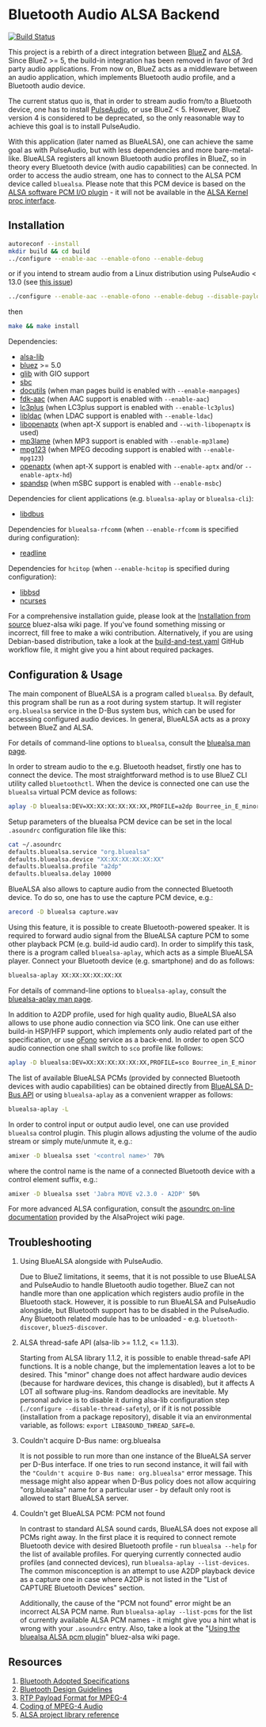 # Bluetooth Audio ALSA Backend

[![Build Status](https://github.com/Arkq/bluez-alsa/actions/workflows/build-and-test.yaml/badge.svg)](https://github.com/Arkq/bluez-alsa/actions/workflows/build-and-test.yaml)

This project is a rebirth of a direct integration between [BlueZ](http://www.bluez.org/) and
[ALSA](https://www.alsa-project.org/). Since BlueZ >= 5, the build-in integration has been removed
in favor of 3rd party audio applications. From now on, BlueZ acts as a middleware between an
audio application, which implements Bluetooth audio profile, and a Bluetooth audio device.

The current status quo is, that in order to stream audio from/to a Bluetooth device, one has to
install [PulseAudio](https://www.freedesktop.org/wiki/Software/PulseAudio), or use BlueZ < 5.
However, BlueZ version 4 is considered to be deprecated, so the only reasonable way to achieve
this goal is to install PulseAudio.

With this application (later named as BlueALSA), one can achieve the same goal as with PulseAudio,
but with less dependencies and more bare-metal-like. BlueALSA registers all known Bluetooth audio
profiles in BlueZ, so in theory every Bluetooth device (with audio capabilities) can be connected.
In order to access the audio stream, one has to connect to the ALSA PCM device called `bluealsa`.
Please note that this PCM device is based on the [ALSA software PCM I/O
plugin](https://www.alsa-project.org/alsa-doc/alsa-lib/pcm_external_plugins.html) - it will not be
available in the [ALSA Kernel proc
interface](https://www.kernel.org/doc/html/latest/sound/designs/procfile.html).

## Installation

```sh
autoreconf --install
mkdir build && cd build
../configure --enable-aac --enable-ofono --enable-debug
```

or if you intend to stream audio from a Linux distribution using PulseAudio < 13.0 (see [this
issue](https://github.com/Arkq/bluez-alsa/issues/13))

```sh
../configure --enable-aac --enable-ofono --enable-debug --disable-payloadcheck
```

then

```sh
make && make install
```

Dependencies:

- [alsa-lib](https://www.alsa-project.org/)
- [bluez](http://www.bluez.org/) >= 5.0
- [glib](https://wiki.gnome.org/Projects/GLib) with GIO support
- [sbc](https://git.kernel.org/cgit/bluetooth/sbc.git)
- [docutils](https://docutils.sourceforge.io) (when man pages build is enabled with
  `--enable-manpages`)
- [fdk-aac](https://github.com/mstorsjo/fdk-aac) (when AAC support is enabled with `--enable-aac`)
- [lc3plus](https://www.iis.fraunhofer.de/en/ff/amm/communication/lc3.html) (when LC3plus support
  is enabled with `--enable-lc3plus`)
- [libldac](https://github.com/EHfive/ldacBT) (when LDAC support is enabled with `--enable-ldac`)
- [libopenaptx](https://github.com/pali/libopenaptx) (when apt-X support is enabled and
  `--with-libopenaptx` is used)
- [mp3lame](https://lame.sourceforge.net/) (when MP3 support is enabled with `--enable-mp3lame`)
- [mpg123](https://www.mpg123.org/) (when MPEG decoding support is enabled with `--enable-mpg123`)
- [openaptx](https://github.com/Arkq/openaptx) (when apt-X support is enabled with
  `--enable-aptx` and/or `--enable-aptx-hd`)
- [spandsp](https://www.soft-switch.org) (when mSBC support is enabled with `--enable-msbc`)

Dependencies for client applications (e.g. `bluealsa-aplay` or `bluealsa-cli`):

- [libdbus](https://www.freedesktop.org/wiki/Software/dbus/)

Dependencies for `bluealsa-rfcomm` (when `--enable-rfcomm` is specified during configuration):

- [readline](https://tiswww.case.edu/php/chet/readline/rltop.html)

Dependencies for `hcitop` (when `--enable-hcitop` is specified during configuration):

- [libbsd](https://libbsd.freedesktop.org/)
- [ncurses](https://www.gnu.org/software/ncurses/)

For a comprehensive installation guide, please look at the [Installation from
source](https://github.com/Arkq/bluez-alsa/wiki/Installation-from-source) bluez-alsa wiki page. If
you've found something missing or incorrect, fill free to make a wiki contribution. Alternatively,
if you are using Debian-based distribution, take a look at the
[build-and-test.yaml](.github/workflows/build-and-test.yaml) GitHub workflow file, it might give
you a hint about required packages.

## Configuration & Usage

The main component of BlueALSA is a program called `bluealsa`. By default, this program shall be
run as a root during system startup. It will register `org.bluealsa` service in the D-Bus system
bus, which can be used for accessing configured audio devices. In general, BlueALSA acts as a
proxy between BlueZ and ALSA.

For details of command-line options to `bluealsa`, consult the [bluealsa man
page](./doc/bluealsa.8.rst).

In order to stream audio to the e.g. Bluetooth headset, firstly one has to connect the device. The
most straightforward method is to use BlueZ CLI utility called `bluetoothctl`. When the device is
connected one can use the `bluealsa` virtual PCM device as follows:

```sh
aplay -D bluealsa:DEV=XX:XX:XX:XX:XX:XX,PROFILE=a2dp Bourree_in_E_minor.wav
```

Setup parameters of the bluealsa PCM device can be set in the local `.asoundrc` configuration file
like this:

```sh
cat ~/.asoundrc
defaults.bluealsa.service "org.bluealsa"
defaults.bluealsa.device "XX:XX:XX:XX:XX:XX"
defaults.bluealsa.profile "a2dp"
defaults.bluealsa.delay 10000
```

BlueALSA also allows to capture audio from the connected Bluetooth device. To do so, one has to
use the capture PCM device, e.g.:

```sh
arecord -D bluealsa capture.wav
```

Using this feature, it is possible to create Bluetooth-powered speaker. It is required to forward
audio signal from the BlueALSA capture PCM to some other playback PCM (e.g. build-id audio card).
In order to simplify this task, there is a program called `bluealsa-aplay`, which acts as a simple
BlueALSA player. Connect your Bluetooth device (e.g. smartphone) and do as follows:

```sh
bluealsa-aplay XX:XX:XX:XX:XX:XX
```

For details of command-line options to `bluealsa-aplay`, consult the [bluealsa-aplay man
page](./doc/bluealsa-aplay.1.rst).

In addition to A2DP profile, used for high quality audio, BlueALSA also allows to use phone audio
connection via SCO link. One can use either build-in HSP/HFP support, which implements only audio
related part of the specification, or use [oFono](https://01.org/ofono) service as a back-end. In
order to open SCO audio connection one shall switch to `sco` profile like follows:

```sh
aplay -D bluealsa:DEV=XX:XX:XX:XX:XX:XX,PROFILE=sco Bourree_in_E_minor.wav
```

The list of available BlueALSA PCMs (provided by connected Bluetooth devices with audio
capabilities) can be obtained directly from [BlueALSA D-Bus API](doc/bluealsa-api.txt) or using
`bluealsa-aplay` as a convenient wrapper as follows:

```sh
bluealsa-aplay -L
```

In order to control input or output audio level, one can use provided `bluealsa` control plugin.
This plugin allows adjusting the volume of the audio stream or simply mute/unmute it, e.g.:

```sh
amixer -D bluealsa sset '<control name>' 70%
```

where the control name is the name of a connected Bluetooth device with a control element suffix,
e.g.:

```sh
amixer -D bluealsa sset 'Jabra MOVE v2.3.0 - A2DP' 50%
```

For more advanced ALSA configuration, consult the [asoundrc on-line
documentation](https://www.alsa-project.org/main/index.php/Asoundrc) provided by the AlsaProject
wiki page.

## Troubleshooting

1. Using BlueALSA alongside with PulseAudio.

   Due to BlueZ limitations, it seems, that it is not possible to use BlueALSA and PulseAudio to
   handle Bluetooth audio together. BlueZ can not handle more than one application which registers
   audio profile in the Bluetooth stack. However, it is possible to run BlueALSA and PulseAudio
   alongside, but Bluetooth support has to be disabled in the PulseAudio. Any Bluetooth related
   module has to be unloaded - e.g. `bluetooth-discover`, `bluez5-discover`.

2. ALSA thread-safe API (alsa-lib >= 1.1.2, <= 1.1.3).

   Starting from ALSA library 1.1.2, it is possible to enable thread-safe API functions. It is a
   noble change, but the implementation leaves a lot to be desired. This "minor" change does not
   affect hardware audio devices (because for hardware devices, this change is disabled), but it
   affects A LOT all software plug-ins. Random deadlocks are inevitable. My personal advice is to
   disable it during alsa-lib configuration step (`./configure --disable-thread-safety`), or if
   it is not possible (installation from a package repository), disable it via an environmental
   variable, as follows: `export LIBASOUND_THREAD_SAFE=0`.

3. Couldn't acquire D-Bus name: org.bluealsa

   It is not possible to run more than one instance of the BlueALSA server per D-Bus interface. If
   one tries to run second instance, it will fail with the `"Couldn't acquire D-Bus name:
   org.bluealsa"` error message. This message might also appear when D-Bus policy does not allow
   acquiring "org.bluealsa" name for a particular user - by default only root is allowed to start
   BlueALSA server.

4. Couldn't get BlueALSA PCM: PCM not found

   In contrast to standard ALSA sound cards, BlueALSA does not expose all PCMs right away. In the
   first place it is required to connect remote Bluetooth device with desired Bluetooth profile -
   run `bluealsa --help` for the list of available profiles. For querying currently connected audio
   profiles (and connected devices), run `bluealsa-aplay --list-devices`. The common misconception
   is an attempt to use A2DP playback device as a capture one in case where A2DP is not listed in
   the "List of CAPTURE Bluetooth Devices" section.

   Additionally, the cause of the "PCM not found" error might be an incorrect ALSA PCM name. Run
   `bluealsa-aplay --list-pcms` for the list of currently available ALSA PCM names - it might give
   you a hint what is wrong with your `.asoundrc` entry. Also, take a look at the "[Using the
   bluealsa ALSA pcm plugin](https://github.com/Arkq/bluez-alsa/wiki/Using-the-bluealsa-ALSA-pcm-plugin)"
   bluez-alsa wiki page.

## Resources

1. [Bluetooth Adopted Specifications](https://www.bluetooth.com/specifications/adopted-specifications)
2. [Bluetooth Design Guidelines](https://developer.apple.com/hardwaredrivers/BluetoothDesignGuidelines.pdf)
3. [RTP Payload Format for MPEG-4](https://tools.ietf.org/html/rfc6416)
4. [Coding of MPEG-4 Audio](https://www.iso.org/standard/42739.html)
5. [ALSA project library reference](https://www.alsa-project.org/alsa-doc/alsa-lib/index.html)
